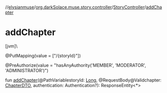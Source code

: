 //[elysianmuse](../../../index.md)/[org.darkSolace.muse.story.controller](../index.md)/[StoryController](index.md)/[addChapter](add-chapter.md)

# addChapter

[jvm]\

@PutMapping(value = [&quot;/{storyId}&quot;])

@PreAuthorize(value = &quot;hasAnyAuthority('MEMBER', 'MODERATOR', 'ADMINISTRATOR')&quot;)

fun [addChapter](add-chapter.md)(@PathVariablestoryId: [Long](https://kotlinlang.org/api/latest/jvm/stdlib/kotlin/-long/index.html), @RequestBody@Validchapter: [ChapterDTO](../../org.darkSolace.muse.story.model.dto/-chapter-d-t-o/index.md), authentication: Authentication?): ResponseEntity&lt;*&gt;
